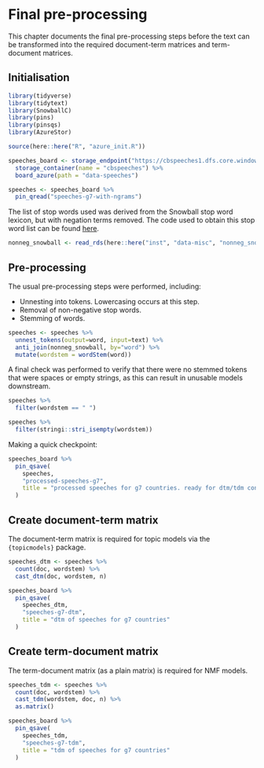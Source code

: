 

# Final pre-processing

This chapter documents the final pre-processing steps before the text can be transformed into the
required document-term matrices and term-document matrices.

## Initialisation


``` r
library(tidyverse)
library(tidytext)
library(SnowballC)
library(pins)
library(pinsqs)
library(AzureStor)

source(here::here("R", "azure_init.R"))

speeches_board <- storage_endpoint("https://cbspeeches1.dfs.core.windows.net/", token=token) %>%
  storage_container(name = "cbspeeches") %>%
  board_azure(path = "data-speeches")
```


``` r
speeches <- speeches_board %>%
  pin_qread("speeches-g7-with-ngrams")
```

The list of stop words used was derived from the Snowball stop word lexicon, but with negation
terms removed. The code used to obtain this stop word list can be found
[here](https://github.com/adamoshen/misc/tree/main/data-raw).


``` r
nonneg_snowball <- read_rds(here::here("inst", "data-misc", "nonneg_snowball.rds"))
```

## Pre-processing

The usual pre-processing steps were performed, including:

- Unnesting into tokens. Lowercasing occurs at this step.
- Removal of non-negative stop words.
- Stemming of words.


``` r
speeches <- speeches %>%
  unnest_tokens(output=word, input=text) %>%
  anti_join(nonneg_snowball, by="word") %>%
  mutate(wordstem = wordStem(word))
```

A final check was performed to verify that there were no stemmed tokens that were spaces or empty
strings, as this can result in unusable models downstream.


``` r
speeches %>%
  filter(wordstem == " ")

speeches %>%
  filter(stringi::stri_isempty(wordstem))
```

Making a quick checkpoint:


``` r
speeches_board %>%
  pin_qsave(
    speeches,
    "processed-speeches-g7",
    title = "processed speeches for g7 countries. ready for dtm/tdm conversion."
  )
```

## Create document-term matrix

The document-term matrix is required for topic models via the `{topicmodels}` package.


``` r
speeches_dtm <- speeches %>%
  count(doc, wordstem) %>%
  cast_dtm(doc, wordstem, n)
```


``` r
speeches_board %>%
  pin_qsave(
    speeches_dtm,
    "speeches-g7-dtm",
    title = "dtm of speeches for g7 countries"
  )
```

## Create term-document matrix

The term-document matrix (as a plain matrix) is required for NMF models.


``` r
speeches_tdm <- speeches %>%
  count(doc, wordstem) %>%
  cast_tdm(wordstem, doc, n) %>%
  as.matrix()
```


``` r
speeches_board %>%
  pin_qsave(
    speeches_tdm,
    "speeches-g7-tdm",
    title = "tdm of speeches for g7 countries"
  )
```
